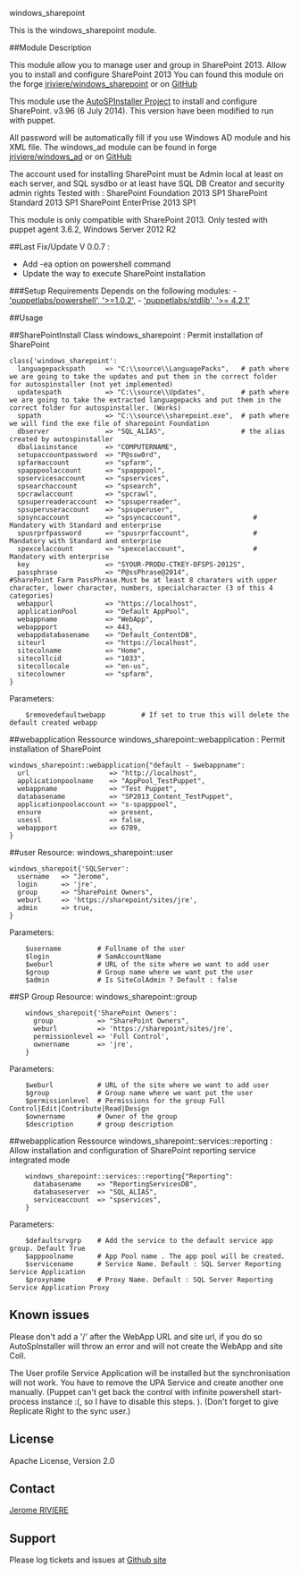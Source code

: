 windows_sharepoint

This is the windows_sharepoint module.

##Module Description

This module allow you to manage user and group in SharePoint 2013. Allow you to install and configure SharePoint 2013
You can found this module on the forge [jriviere/windows_sharepoint](https://forge.puppetlabs.com/jriviere/windows_sharepoint) or on [GitHub](https://github.com/insentia/windows_sharepoint)

This module use the [AutoSPInstaller Project](http://autospinstaller.codeplex.com/) to install and configure SharePoint. v3.96 (6 July 2014). This version have been modified to run with puppet.

All password will be automatically fill if you use Windows AD module and his XML file. The windows_ad module can be found in forge [jriviere/windows_ad](https://forge.puppetlabs.com/jriviere/windows_ad) or on [GitHub](https://github.com/insentia/windows_ad)

The account used for installing SharePoint must be Admin local at least on each server, and SQL sysdbo or at least have SQL DB Creator and security admin rights
Tested with :
	SharePoint Foundation 2013 SP1
	SharePoint Standard 2013 SP1
	SharePoint EnterPrise 2013 SP1

This module is only compatible with SharePoint 2013.
Only tested with puppet agent 3.6.2, Windows Server 2012 R2


##Last Fix/Update
V 0.0.7 :
 - Add -ea option on powershell command
 - Update the way to execute SharePoint installation
 
###Setup Requirements
Depends on the following modules:
	- ['puppetlabs/powershell', '>=1.0.2'](https://forge.puppetlabs.com/puppetlabs/powershell),
	- ['puppetlabs/stdlib', '>= 4.2.1'](https://forge.puppetlabs.com/puppetlabs/stdlib)

##Usage

##SharePointInstall
Class windows_sharepoint :
Permit installation of SharePoint

	class{'windows_sharepoint':
	  languagepackspath     => "C:\\source\\LanguagePacks",   # path where we are going to take the updates and put them in the correct folder for autospinstaller (not yet implemented)
	  updatespath    		=> "C:\\source\\Updates",         # path where we are going to take the extracted languagepacks and put them in the correct folder for autospinstaller. (Works)
	  sppath             	=> "C:\\source\\sharepoint.exe",  # path where we will find the exe file of sharepoint Foundation
	  dbserver           	=> "SQL_ALIAS",                   # the alias created by autospinstaller
	  dbaliasinstance 		=> "COMPUTERNAME",
	  setupaccountpassword  => "P@ssw0rd",
	  spfarmaccount         => "spfarm",
	  spapppoolaccount      => "spapppool",
	  spservicesaccount     => "spservices",
	  spsearchaccount       => "spsearch",
	  spcrawlaccount        => "spcrawl",
	  spsuperreaderaccount  => "spsuperreader",
	  spsuperuseraccount    => "spsuperuser",
	  spsyncaccount         => "spsyncaccount",                  # Mandatory with Standard and enterprise
	  spusrprfpassword      => "spusrprfaccount",                # Mandatory with Standard and enterprise
	  spexcelaccount        => "spexcelaccount",                 # Mandatory with enterprise
	  key                   => "SYOUR-PRODU-CTKEY-OFSPS-2012S",
	  passphrase            => "P@ssPhrase@2014",               #SharePoint Farm PassPhrase.Must be at least 8 charaters with upper character, lower character, numbers, specialcharacter (3 of this 4 categories)
	  webappurl             => "https://localhost",
	  applicationPool       => "Default AppPool",
	  webappname            => "WebApp",
	  webappport            => 443,
	  webappdatabasename    => "Default_ContentDB",
	  siteurl   		    => "https://localhost",
	  sitecolname  		    => "Home",
	  sitecollcid			=> "1033",
	  sitecollocale 		=> "en-us",
	  sitecolowner  		=> "spfarm",
	}

Parameters:
```
	$removedefaultwebapp         # If set to true this will delete the default created webapp
```
##webapplication
Ressource windows_sharepoint::webapplication :
Permit installation of SharePoint

	windows_sharepoint::webapplication{"default - $webappname":
	  url                    => "http://localhost",
	  applicationpoolname    => "AppPool_TestPuppet",
	  webappname             => "Test Puppet",
	  databasename           => "SP2013_Content_TestPuppet",
	  applicationpoolaccount => "s-spapppool",
	  ensure                 => present,
	  usessl                 => false,
	  webappport             => 6789,
	}

##user
Resource: windows_sharepoint::user

	windows_sharepoit{'SQLServer':
	  username   => "Jerome",
	  login      => 'jre',
	  group      => "SharePoint Owners",
	  weburl     => 'https://sharepoint/sites/jre',
	  admin      => true,
	}

Parameters:
```
	$username         # Fullname of the user
	$login            # SamAccountName
	$weburl           # URL of the site where we want to add user
	$group            # Group name where we want put the user
	$admin            # Is SiteColAdmin ? Default : false
```

##SP Group
Resource: windows_sharepoint::group

````
	windows_sharepoit{'SharePoint Owners':
	  group           => "SharePoint Owners",
	  weburl          => 'https://sharepoint/sites/jre',
	  permissionlevel => 'Full Control',
	  ownername       => 'jre',
	}
````
Parameters:
```
	$weburl           # URL of the site where we want to add user
	$group            # Group name where we want put the user
	$permissionlevel  # Permissions for the group Full Control|Edit|Contribute|Read|Design
	$ownername        # Owner of the group
	$description      # group description
```

##webapplication
Ressource windows_sharepoint::services::reporting :
Allow installation and configuration of SharePoint reporting service integrated mode
```
	windows_sharepoint::services::reporting{"Reporting":
	  databasename    => "ReportingServicesDB",
	  databaseserver  => "SQL_ALIAS",
	  serviceaccount  => "spservices",
	}
```
Parameters:
```
	$defaultsrvgrp    # Add the service to the default service app group. Default True
	$apppoolname      # App Pool name . The app pool will be created.
	$servicename      # Service Name. Default : SQL Server Reporting Service Application
	$proxyname        # Proxy Name. Default : SQL Server Reporting Service Application Proxy
```
## Known issues
Please don't add a '/' after the WebApp URL and site url, if you do so AutoSpInstaller will throw an error and will not create the WebApp and site Coll. 

The User profile Service Application will be installed but the synchronisation will not work. You have to remove the UPA Service and create another one manually. (Puppet can't get back the control with infinite powershell start-process instance :(, so I have to disable this steps. ). (Don't forget to give Replicate Right to the sync user.)

License
-------
Apache License, Version 2.0

Contact
-------
[Jerome RIVIERE](https://github.com/ninja-2)

Support
-------
Please log tickets and issues at [Github site](https://github.com/insentia/windows_sharepoint/issues)

